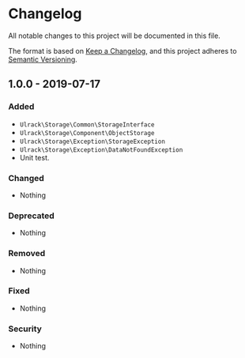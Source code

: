 # Changelog
All notable changes to this project will be documented in this file.

The format is based on [Keep a Changelog](https://keepachangelog.com/en/1.0.0/),
and this project adheres to [Semantic Versioning](https://semver.org/spec/v2.0.0.html).

## 1.0.0 - 2019-07-17
### Added
- `Ulrack\Storage\Common\StorageInterface`
- `Ulrack\Storage\Component\ObjectStorage`
- `Ulrack\Storage\Exception\StorageException`
- `Ulrack\Storage\Exception\DataNotFoundException`
- Unit test.

### Changed
- Nothing

### Deprecated
- Nothing

### Removed
- Nothing

### Fixed
- Nothing

### Security
- Nothing

[Unreleased]: https://github.com/ulrack/storage/compare/1.0.0...HEAD
